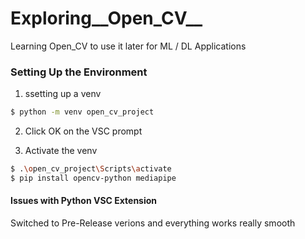 # Exploring__Open_CV__
Learning Open_CV to use it later for ML / DL Applications



### Setting Up the Environment

1. ssetting up a venv
```sh
$ python -m venv open_cv_project
```

2. Click OK on the VSC prompt

3. Activate the venv
```sh
$ .\open_cv_project\Scripts\activate
$ pip install opencv-python mediapipe
```

#### Issues with Python VSC Extension
Switched to Pre-Release verions and everything works really smooth

